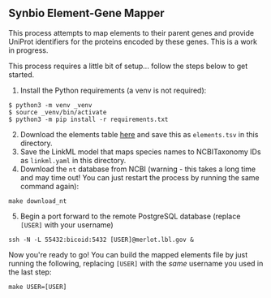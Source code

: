 ## Synbio Element-Gene Mapper

This process attempts to map elements to their parent genes and provide UniProt identifiers for the proteins encoded by these genes. This is a work in progress.

This process requires a little bit of setup... follow the steps below to get started.

1. Install the Python requirements (a venv is not required):
```
$ python3 -m venv _venv
$ source _venv/bin/activate
$ python3 -m pip install -r requirements.txt
```
2. Download the elements table [here](https://docs.google.com/spreadsheets/d/1Ll3o7hbQywoHYy4OWW1qV_K10o9A3woUnLN-1AIuNiE/edit#gid=2022655928) and save this as `elements.tsv` in this directory.
3. Save the LinkML model that maps species names to NCBITaxonomy IDs as `linkml.yaml` in this directory.
4. Download the `nt` database from NCBI (warning - this takes a long time and may time out! You can just restart the process by running the same command again):
```
make download_nt
```
5. Begin a port forward to the remote PostgreSQL database (replace `[USER]` with your username)
```
ssh -N -L 55432:bicoid:5432 [USER]@merlot.lbl.gov &
```

Now you're ready to go! You can build the mapped elements file by just running the following, replacing `[USER]` with the *same* username you used in the last step:
```
make USER=[USER]
```
